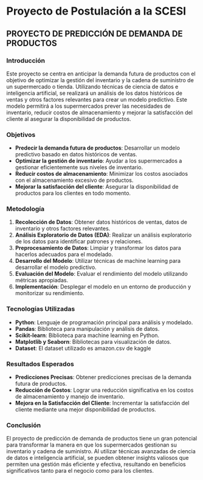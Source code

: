 # Proyecto de Postulación a la SCESI

## PROYECTO DE PREDICCIÓN DE DEMANDA DE PRODUCTOS

### Introducción

Este proyecto se centra en anticipar la demanda futura de productos con el objetivo de optimizar la gestión del inventario y la cadena de suministro de un supermercado o tienda. Utilizando técnicas de ciencia de datos e inteligencia artificial, se realizará un análisis de los datos históricos de ventas y otros factores relevantes para crear un modelo predictivo. Este modelo permitirá a los supermercados prever las necesidades de inventario, reducir costos de almacenamiento y mejorar la satisfacción del cliente al asegurar la disponibilidad de productos.

### Objetivos

- **Predecir la demanda futura de productos**: Desarrollar un modelo predictivo basado en datos históricos de ventas.
- **Optimizar la gestión de inventario**: Ayudar a los supermercados a gestionar eficientemente sus niveles de inventario.
- **Reducir costos de almacenamiento**: Minimizar los costos asociados con el almacenamiento excesivo de productos.
- **Mejorar la satisfacción del cliente**: Asegurar la disponibilidad de productos para los clientes en todo momento.

### Metodología

1. **Recolección de Datos**: Obtener datos históricos de ventas, datos de inventario y otros factores relevantes.
2. **Análisis Exploratorio de Datos (EDA)**: Realizar un análisis exploratorio de los datos para identificar patrones y relaciones.
3. **Preprocesamiento de Datos**: Limpiar y transformar los datos para hacerlos adecuados para el modelado.
4. **Desarrollo del Modelo**: Utilizar técnicas de machine learning para desarrollar el modelo predictivo.
5. **Evaluación del Modelo**: Evaluar el rendimiento del modelo utilizando métricas apropiadas.
6. **Implementación**: Desplegar el modelo en un entorno de producción y monitorizar su rendimiento.

### Tecnologías Utilizadas

- **Python**: Lenguaje de programación principal para análisis y modelado.
- **Pandas**: Biblioteca para manipulación y análisis de datos.
- **Scikit-learn**: Biblioteca para machine learning en Python.
- **Matplotlib y Seaborn**: Bibliotecas para visualización de datos.
- **Dataset**: El dataset utilizado es amazon.csv de kaggle

### Resultados Esperados

- **Predicciones Precisas**: Obtener predicciones precisas de la demanda futura de productos.
- **Reducción de Costos**: Lograr una reducción significativa en los costos de almacenamiento y manejo de inventario.
- **Mejora en la Satisfacción del Cliente**: Incrementar la satisfacción del cliente mediante una mejor disponibilidad de productos.

### Conclusión

El proyecto de predicción de demanda de productos tiene un gran potencial para transformar la manera en que los supermercados gestionan su inventario y cadena de suministro. Al utilizar técnicas avanzadas de ciencia de datos e inteligencia artificial, se pueden obtener insights valiosos que permiten una gestión más eficiente y efectiva, resultando en beneficios significativos tanto para el negocio como para los clientes.
